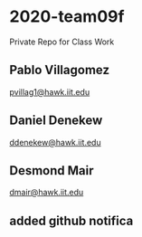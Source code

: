# 2020-team09f
Private Repo for Class Work

## Pablo Villagomez
pvillag1@hawk.iit.edu

## Daniel Denekew
ddenekew@hawk.iit.edu

## Desmond Mair
dmair@hawk.iit.edu


## added github notifica
